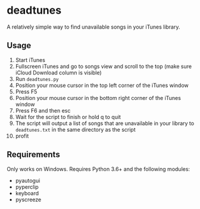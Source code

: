 # deadtunes

A relatively simple way to find unavailable songs in your iTunes library.

## Usage

1. Start iTunes
3. Fullscreen iTunes and go to songs view and scroll to the top  (make sure iCloud Download column is visible)
2. Run `deadtunes.py`
4. Position your mouse cursor in the top left corner of the iTunes window
5. Press F5
6. Position your mouse cursor in the bottom right corner of the iTunes window
7. Press F6 and then esc
8. Wait for the script to finish or hold q to quit
9. The script will output a list of songs that are unavailable in your library to `deadtunes.txt` in the same directory as the script
10. profit

## Requirements
Only works on Windows. Requires Python 3.6+ and the following modules:
- pyautogui
- pyperclip
- keyboard
- pyscreeze